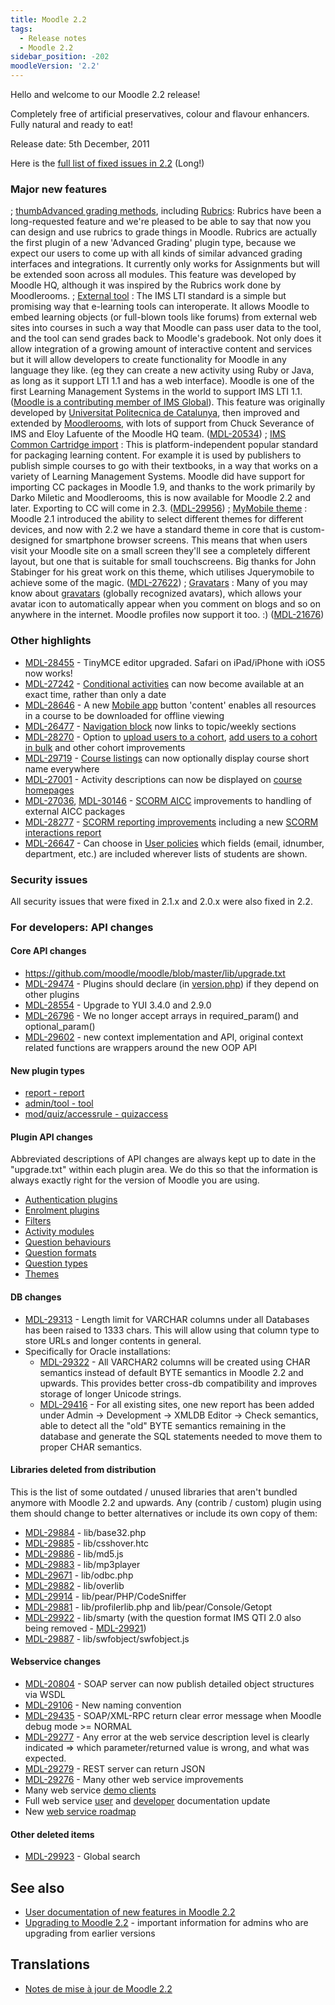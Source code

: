 ```yaml
---
title: Moodle 2.2
tags:
  - Release notes
  - Moodle 2.2
sidebar_position: -202
moodleVersion: '2.2'
---
```

Hello and welcome to our Moodle 2.2 release!

Completely free of artificial preservatives, colour and flavour enhancers.  Fully natural and ready to eat!

Release date: 5th December, 2011

Here is the [full list of fixed issues in 2.2](https://tracker.moodle.org/issues/?jql=project%20%3D%20mdl%20AND%20resolution%20%3D%20fixed%20AND%20fixVersion%20in%20(%222.2%22)%20ORDER%20BY%20priority%20DESC)  (Long!)

### Major new features

; [thumb](https://docs.moodle.org/image/rubric-example.png)[Advanced grading methods](https://docs.moodle.org/22/en/Advanced_grading_methods), including [Rubrics](https://docs.moodle.org/22/en/Rubrics): Rubrics have been a long-requested feature and we're pleased to be able to say that now you can design and use rubrics to grade things in Moodle.  Rubrics are actually the first plugin of a new 'Advanced Grading' plugin type, because we expect our users to come up with all kinds of similar advanced grading interfaces and integrations.  It currently only works for Assignments but will be extended soon across all modules.  This feature was developed by Moodle HQ, although it was inspired by the Rubrics work done by Moodlerooms.
; [External tool](https://docs.moodle.org/22/en/External_tool) : The IMS LTI standard is a simple but promising way that e-learning tools can interoperate.  It allows Moodle to embed learning objects (or full-blown tools like forums) from external web sites into courses in such a way that Moodle can pass user data to the tool, and the tool can send grades back to Moodle's gradebook.  Not only does it allow integration of a growing amount of interactive content and services but it will allow developers to create functionality for Moodle in any language they like.  (eg they can create a new activity using Ruby or Java, as long as it support LTI 1.1 and has a web interface).  Moodle is one of the first Learning Management Systems in the world to support IMS LTI 1.1.  ([Moodle is a contributing member of IMS Global](http://www.imsglobal.org/membersandaffiliates.html)).  This feature was originally developed by [Universitat Politecnica de Catalunya](http://www.upc.edu), then improved and extended by [Moodlerooms](http://moodlerooms.com), with lots of support from Chuck Severance of IMS and Eloy Lafuente of the Moodle HQ team.  ([MDL-20534](https://tracker.moodle.org/browse/MDL-20534))
; [IMS Common Cartridge import](https://docs.moodle.org/22/en/IMS_Common_Cartridge_import) : This is platform-independent popular standard for packaging learning content.  For example it is used by publishers to publish simple courses to go with their textbooks, in a way that works on a variety of Learning Management Systems.  Moodle did have support for importing CC packages in Moodle 1.9, and thanks to the work primarily by Darko Miletic and Moodlerooms, this is now available for Moodle 2.2 and later.  Exporting to CC will come in 2.3.   ([MDL-29956](https://tracker.moodle.org/browse/MDL-29956))
; [MyMobile theme](https://docs.moodle.org/22/en/MyMobile_theme) : Moodle 2.1 introduced the ability to select different themes for different devices, and now with 2.2 we have a standard theme in core that is custom-designed for smartphone browser screens.  This means that when users visit your Moodle site on a small screen they'll see a completely different layout, but one that is suitable for small touchscreens.  Big thanks for John Stabinger for his great work on this theme, which utilises Jquerymobile to achieve some of the magic.  ([MDL-27622](https://tracker.moodle.org/browse/MDL-27622))
; [Gravatars](https://docs.moodle.org/22/en/Gravatars) : Many of you may know about [gravatars](http://gravatar.com) (globally recognized avatars), which allows your avatar icon to automatically appear when you comment on blogs and so on anywhere in the internet.  Moodle profiles now support it too. :) ([MDL-21676](https://tracker.moodle.org/browse/MDL-21676))

### Other highlights

- [MDL-28455](https://tracker.moodle.org/browse/MDL-28455) - TinyMCE editor upgraded.  Safari on iPad/iPhone with iOS5 now works!
- [MDL-27242](https://tracker.moodle.org/browse/MDL-27242) - [Conditional activities](https://docs.moodle.org/22/en/Conditional_activities_settings) can now become available at an exact time, rather than only a date
- [MDL-28646](https://tracker.moodle.org/browse/MDL-28646) - A new [Mobile app](https://docs.moodle.org/22/en/Mobile_app) button 'content' enables all resources in a course to be downloaded for offline viewing
- [MDL-26477](https://tracker.moodle.org/browse/MDL-26477) - [Navigation block](https://docs.moodle.org/22/en/Navigation) now links to topic/weekly sections
- [MDL-28270](https://tracker.moodle.org/browse/MDL-28270) - Option to [upload users to a cohort](https://docs.moodle.org/22/en/Upload_users), [add users to a cohort in bulk](https://docs.moodle.org/22/en/Bulk_user_actions) and other cohort improvements
- [MDL-29719](https://tracker.moodle.org/browse/MDL-29719) - [Course listings](https://docs.moodle.org/22/en/Course_list) can now optionally display course short name everywhere
- [MDL-27001](https://tracker.moodle.org/browse/MDL-27001) - Activity descriptions can now be displayed on [course homepages](https://docs.moodle.org/22/en/Course_homepage)
- [MDL-27036](https://tracker.moodle.org/browse/MDL-27036), [MDL-30146](https://tracker.moodle.org/browse/MDL-30146) - [SCORM AICC](https://docs.moodle.org/22/en/SCORM_settings) improvements to handling of external AICC packages
- [MDL-28277](https://tracker.moodle.org/browse/MDL-28277) -  [SCORM reporting improvements](https://docs.moodle.org/dev/SCORM_reporting_improvements) including a new [SCORM interactions report](https://docs.moodle.org/22/en/Using_SCORM)
- [MDL-26647](https://tracker.moodle.org/browse/MDL-26647) - Can choose in [User policies](https://docs.moodle.org/22/en/Roles_settings) which fields (email, idnumber, department, etc.) are included wherever lists of students are shown.

### Security issues

All security issues that were fixed in 2.1.x and 2.0.x were also fixed in 2.2.

### For developers: API changes

#### Core API changes

- https://github.com/moodle/moodle/blob/master/lib/upgrade.txt
- [MDL-29474](https://tracker.moodle.org/browse/MDL-29474) - Plugins should declare (in [version.php](/docs/apis/commonfiles/version.php)) if they depend on other plugins
- [MDL-28554](https://tracker.moodle.org/browse/MDL-28554) - Upgrade to YUI 3.4.0 and 2.9.0
- [MDL-26796](https://tracker.moodle.org/browse/MDL-26796) - We no longer accept arrays in required_param() and optional_param()
- [MDL-29602](https://tracker.moodle.org/browse/MDL-29602) - new context implementation and API, original context related functions are wrappers around the new OOP API

#### New plugin types

- [report - report](https://docs.moodle.org/dev/General_report_plugins)
- [admin/tool - tool](https://docs.moodle.org/dev/Admin_tools)
- [mod/quiz/accessrule - quizaccess](https://docs.moodle.org/dev/Quiz_access_rules)

#### Plugin API changes

Abbreviated descriptions of API changes are always kept up to date in the "upgrade.txt" within each plugin area.  We do this so that the information is always exactly right for the version of Moodle you are using.

- [Authentication plugins](https://github.com/moodle/moodle/blob/v2.2.0/auth/upgrade.txt)
- [Enrolment plugins](https://github.com/moodle/moodle/blob/v2.2.0/enrol/upgrade.txt)
- [Filters](https://github.com/moodle/moodle/blob/v2.2.0/filter/upgrade.txt)
- [Activity modules](https://github.com/moodle/moodle/blob/v2.2.0/mod/upgrade.txt)
- [Question behaviours](https://github.com/moodle/moodle/blob/v2.2.0/question/behaviour/upgrade.txt)
- [Question formats](https://github.com/moodle/moodle/blob/v2.2.0/question/format/upgrade.txt)
- [Question types](https://github.com/moodle/moodle/blob/v2.2.0/question/type/upgrade.txt)
- [Themes](https://github.com/moodle/moodle/blob/v2.2.0/theme/upgrade.txt)

#### DB changes

- [MDL-29313](https://tracker.moodle.org/browse/MDL-29313) - Length limit for VARCHAR columns under all Databases has been raised to 1333 chars. This will allow using that column type to store URLs and longer contents in general.
- Specifically for Oracle installations:
  - [MDL-29322](https://tracker.moodle.org/browse/MDL-29322) - All VARCHAR2 columns will be created using CHAR semantics instead of default BYTE semantics in Moodle 2.2 and upwards. This provides better cross-db compatibility and improves storage of longer Unicode strings.
  - [MDL-29416](https://tracker.moodle.org/browse/MDL-29416) - For all existing sites, one new report has been added under Admin -> Development -> XMLDB Editor -> Check semantics, able to detect all the "old" BYTE semantics remaining in the database and generate the SQL statements needed to move them to proper CHAR semantics.

#### Libraries deleted from distribution

This is the list of some outdated / unused libraries that aren't bundled anymore with Moodle 2.2 and upwards. Any (contrib / custom) plugin using them should change to better alternatives or include its own copy of them:

- [MDL-29884](https://tracker.moodle.org/browse/MDL-29884) - lib/base32.php
- [MDL-29885](https://tracker.moodle.org/browse/MDL-29885) - lib/csshover.htc
- [MDL-29886](https://tracker.moodle.org/browse/MDL-29886) - lib/md5.js
- [MDL-29883](https://tracker.moodle.org/browse/MDL-29883) - lib/mp3player
- [MDL-29671](https://tracker.moodle.org/browse/MDL-29671) - lib/odbc.php
- [MDL-29882](https://tracker.moodle.org/browse/MDL-29882) - lib/overlib
- [MDL-29914](https://tracker.moodle.org/browse/MDL-29914) - lib/pear/PHP/CodeSniffer
- [MDL-29881](https://tracker.moodle.org/browse/MDL-29881) - lib/profilerlib.php and lib/pear/Console/Getopt
- [MDL-29922](https://tracker.moodle.org/browse/MDL-29922) - lib/smarty (with the question format IMS QTI 2.0 also being removed - [MDL-29921](https://tracker.moodle.org/browse/MDL-29921))
- [MDL-29887](https://tracker.moodle.org/browse/MDL-29887) - lib/swfobject/swfobject.js

#### Webservice changes

- [MDL-20804](https://tracker.moodle.org/browse/MDL-20804) - SOAP server can now publish detailed object structures via WSDL
- [MDL-29106](https://tracker.moodle.org/browse/MDL-29106) - New naming convention
- [MDL-29435](https://tracker.moodle.org/browse/MDL-29435) - SOAP/XML-RPC return clear error message  when Moodle debug mode >= NORMAL
- [MDL-29277](https://tracker.moodle.org/browse/MDL-29277) - Any error at the web service description level is clearly indicated => which parameter/returned value is wrong, and what was expected.
- [MDL-29279](https://tracker.moodle.org/browse/MDL-29279) - REST server can return JSON
- [MDL-29276](https://tracker.moodle.org/browse/MDL-29276) - Many other web service improvements
- Many web service [demo clients](https://github.com/moodlehq/sample-ws-clients)
- Full web service [user](https://docs.moodle.org/en/Web_services) and [developer](https://docs.moodle.org/dev/Web_services) documentation update
- New [web service roadmap](https://docs.moodle.org/dev/Web_services_Roadmap_)

#### Other deleted items

- [MDL-29923](https://tracker.moodle.org/browse/MDL-29923) - Global search

## See also

- [User documentation of new features in Moodle 2.2](https://docs.moodle.org/22/en/Category:New_features)
- [Upgrading to Moodle 2.2](https://docs.moodle.org/22/en/Upgrading_to_Moodle_2.2) - important information for admins who are upgrading from earlier versions

## Translations

- [Notes de mise à jour de Moodle 2.2](https://docs.moodle.org/fr/Notes_de_mise_à_jour_de_Moodle_2.2)
